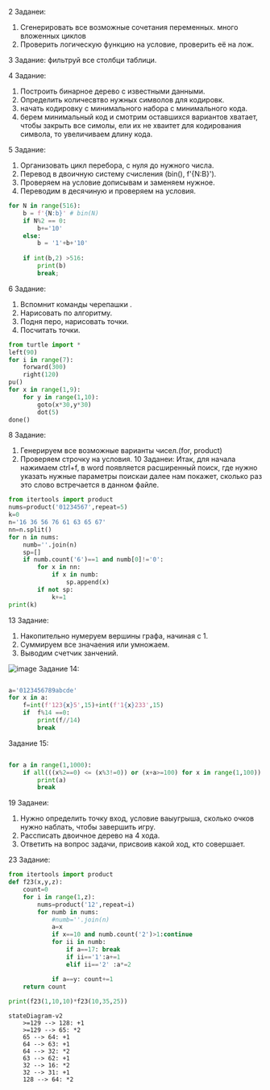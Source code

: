 2 Заданеи:
1) Сгенерировать все возможные сочетания переменных. много вложенных циклов
2) Проверить логическую функцию на условие, проверить её на лож.


3 Задание: фильтруй все столбци таблици.


4 Задание:
1) Построить бинарное дерево с известными данными.
2) Определить количесвтво нужных символов для кодировк.
3) начать кодировку с минимального набора с минимального кода.
4) берем минимальный код и смотрим оставшихся вариантов хватает, чтобы закрыть все симолы, ели их не хваитет для кодирования символа, то увеличиваем длину кода.

5 Задание:
1) Организовать цикл перебора, с нуля до нужного числа.
2) Перевод в двоичную систему счисления (bin(), f'{N:B}').
3) Проверяем на условие дописывам и заменяем нужное.
4) Переводим в десячиную и проверяем на условия.

```python
for N in range(516):
    b = f'{N:b}' # bin(N)
    if N%2 == 0:
        b+='10'
    else:
        b = '1'+b+'10'
    
    if int(b,2) >516:
        print(b)
        break;
```       
6 Задание:
1) Вспомнит команды черепашки .
2) Нарисовать по алгоритму.
3) Подня перо, нарисовать точки.
4) Посчитать точки.

```python
from turtle import *
left(90)
for i in range(7):
    forward(300)
    right(120)
pu()
for x in range(1,9):
    for y in range(1,10):
        goto(x*30,y*30)
        dot(5)
done()
```   
8 Задание:
1) Генерируем все возможные варианты чисел.(for, product)
2) Проверяем строчку на условия.
10 Заданеи:
Итак, для начала нажимаем ctrl+f, в word появляется расширенный поиск, где нужно указать нужные параметры поискаи далее нам покажет, сколько раз это слово встречается в данном файле.
```python
from itertools import product
nums=product('01234567',repeat=5)
k=0
n='16 36 56 76 61 63 65 67'
nn=n.split()
for n in nums:
    numb=''.join(n)
    sp=[]
    if numb.count('6')==1 and numb[0]!='0':
        for x in nn:
            if x in numb:
                sp.append(x)
        if not sp: 
            k+=1
print(k)
```
13 Задание:
1) Накопительно нумеруем вершины графа, начиная с 1.
2) Суммируем все значаения или умножаем.
3) Выводим счетчик занчений.


![image](https://user-images.githubusercontent.com/114893510/208361587-229888fa-e09d-4d3b-b7c1-3e4a388dd44e.png)
Задание 14:
```python

a='0123456789abcde'
for x in a:
    f=int(f'123{x}5',15)+int(f'1{x}233',15)
    if  f%14 ==0:
        print(f//14)
        break

```
Задание 15:
```python

for a in range(1,1000):
    if all(((x%2==0) <= (x%3!=0)) or (x+a>=100) for x in range(1,100)):
        print(a)
        break

```

19 Заданеи:


1) Нужно определить точку вход, условие ваыугрыша, сколько очков нужно наблать, чтобы завершить игру.
2) Рассписать двоичное дерево на 4 хода.
3) Ответить на вопрос задачи, присвоив какой ход, кто совершает.


23 Задание:
```python
from itertools import product
def f23(x,y,z):
    count=0
    for i in range(1,z):
        nums=product('12',repeat=i)
        for numb in nums:
            #numb=''.join(n)
            a=x
            if x==10 and numb.count('2')>1:continue
            for ii in numb:
                if a==17: break 
                if ii=='1':a+=1
                elif ii=='2' :a*=2

            if a==y: count+=1
    return count
                
print(f23(1,10,10)*f23(10,35,25))

```
```mermaid
stateDiagram-v2
    >=129 --> 128: +1
    >=129 --> 65: *2
    65 --> 64: +1
    64 --> 63: +1
    64 --> 32: *2
    63 --> 62: +1
    32 --> 16: *2
    32 --> 31: +1
    128 --> 64: *2
```

